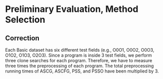 # Preliminary Evaluation, Method Selection
## Correction
Each Basic dataset has six different test fields (e.g., O0O1, O0O2, O0O3, O1O2, O1O3, O2O3).
Since a program is inside 3 test fields, we perform three clone searches for each program.
Therefore, we have to measure three times the preprocessing of each program.
The total preprocessing running times of ASCG, ASCFG, PSS, and PSSO have been multiplied by 3.
